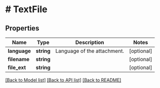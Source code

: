 # # TextFile

## Properties

Name | Type | Description | Notes
------------ | ------------- | ------------- | -------------
**language** | **string** | Language of the attachment. | [optional]
**filename** | **string** |  | [optional]
**file_ext** | **string** |  | [optional]

[[Back to Model list]](../../README.md#models) [[Back to API list]](../../README.md#endpoints) [[Back to README]](../../README.md)
